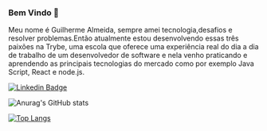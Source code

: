### Bem Vindo 👋<br>
Meu nome é Guilherme Almeida, sempre amei tecnologia,desafios e resolver problemas.Então atualmente estou desenvolvendo essas três paixões na Trybe, uma escola que oferece uma experiência real do dia a dia de trabalho de um desenvolvedor de software e nela venho praticando e aprendendo as principais tecnologias do mercado como por exemplo Java Script, React e node.js.




[![Linkedin Badge](https://img.shields.io/badge/-LinkedIn-blue?style=flat-square&logo=Linkedin&logoColor=white&link=https://www.linkedin.com/in/guilherme-almeidaa/)](https://www.linkedin.com/in/guilherme-almeidaa/)




![Anurag's GitHub stats](https://github-readme-stats.vercel.app/api?username=Guilherme-Almeidaa&show_icons=true&theme=radical)

[![Top Langs](https://github-readme-stats.vercel.app/api/top-langs/?username=Guilherme-Almeidaa&layout=compact)](https://github.com/anuraghazra/github-readme-stats)







<!--
**Guilherme-Almeidaa/Guilherme-Almeidaa** is a ✨ _special_ ✨ repository because its `README.md` (this file) appears on your GitHub profile.

Here are some ideas to get you started:

- 🔭 I’m currently working on ...
- 🌱 I’m currently learning ...
- 👯 I’m looking to collaborate on ...
- 🤔 I’m looking for help with ...
- 💬 Ask me about ...
- 📫 How to reach me: ...
- 😄 Pronouns: ...
- ⚡ Fun fact: ...
-->
